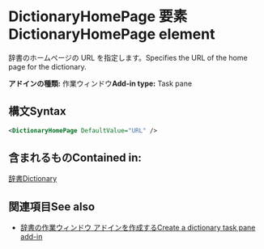 # <a name="dictionaryhomepage-element"></a><span data-ttu-id="3cba4-101">DictionaryHomePage 要素</span><span class="sxs-lookup"><span data-stu-id="3cba4-101">DictionaryHomePage element</span></span>

<span data-ttu-id="3cba4-102">辞書のホームページの URL を指定します。</span><span class="sxs-lookup"><span data-stu-id="3cba4-102">Specifies the URL of the home page for the dictionary.</span></span>

<span data-ttu-id="3cba4-103">**アドインの種類:** 作業ウィンドウ</span><span class="sxs-lookup"><span data-stu-id="3cba4-103">**Add-in type:** Task pane</span></span>

## <a name="syntax"></a><span data-ttu-id="3cba4-104">構文</span><span class="sxs-lookup"><span data-stu-id="3cba4-104">Syntax</span></span>

```XML
<DictionaryHomePage DefaultValue="URL" />
```

## <a name="contained-in"></a><span data-ttu-id="3cba4-105">含まれるもの</span><span class="sxs-lookup"><span data-stu-id="3cba4-105">Contained in:</span></span>

[<span data-ttu-id="3cba4-106">辞書</span><span class="sxs-lookup"><span data-stu-id="3cba4-106">Dictionary</span></span>](dictionary.md)

## <a name="see-also"></a><span data-ttu-id="3cba4-107">関連項目</span><span class="sxs-lookup"><span data-stu-id="3cba4-107">See also</span></span>

- [<span data-ttu-id="3cba4-108">辞書の作業ウィンドウ アドインを作成する</span><span class="sxs-lookup"><span data-stu-id="3cba4-108">Create a dictionary task pane add-in</span></span>](https://docs.microsoft.com/office/dev/add-ins/word/dictionary-task-pane-add-ins)
    
